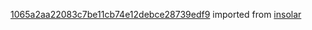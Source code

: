 [1065a2aa22083c7be11cb74e12debce28739edf9](https://github.com/insolar/insolar/commit/1065a2aa22083c7be11cb74e12debce28739edf9) imported from [insolar](https://github.com/insolar/insolar)
